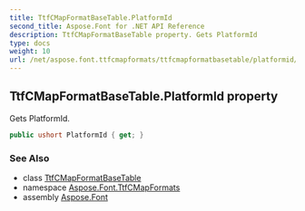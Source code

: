 ```yaml
---
title: TtfCMapFormatBaseTable.PlatformId
second_title: Aspose.Font for .NET API Reference
description: TtfCMapFormatBaseTable property. Gets PlatformId
type: docs
weight: 10
url: /net/aspose.font.ttfcmapformats/ttfcmapformatbasetable/platformid/
---
```

## TtfCMapFormatBaseTable.PlatformId property

Gets PlatformId.

```csharp
public ushort PlatformId { get; }
```

### See Also

* class [TtfCMapFormatBaseTable](../)
* namespace [Aspose.Font.TtfCMapFormats](../../../aspose.font.ttfcmapformats/)
* assembly [Aspose.Font](../../../)


